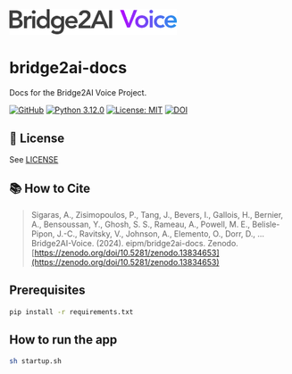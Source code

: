 <img src="images/B2AI%20Logo.png" alt="Bridge2AI Voice Logo" width="300"/>

# bridge2ai-docs

Docs for the Bridge2AI Voice Project.

[![GitHub](https://img.shields.io/badge/github-2.0.2-green?style=flat&logo=github)](https://github.com/eipm/bridge2ai-docs) [![Python 3.12.0](https://img.shields.io/badge/python-3.12.0-blue.svg)](https://www.python.org/downloads/release/python-3120/) [![License: MIT](https://img.shields.io/badge/License-MIT-yellow.svg)](https://opensource.org/licenses/MIT)  [![DOI](https://zenodo.org/badge/860006845.svg)](https://zenodo.org/doi/10.5281/zenodo.13834653)


## 🤝 License
See [LICENSE](./LICENSE)

## 📚 How to Cite
> Sigaras, A., Zisimopoulos, P., Tang, J., Bevers, I., Gallois, H., Bernier, A., Bensoussan, Y., Ghosh, S. S., Rameau, A., Powell, M. E., Belisle-Pipon, J.-C., Ravitsky, V., Johnson, A., Elemento, O., Dorr, D., … Bridge2AI-Voice. (2024). eipm/bridge2ai-docs. Zenodo. [https://zenodo.org/doi/10.5281/zenodo.13834653](https://zenodo.org/doi/10.5281/zenodo.13834653)

## Prerequisites

```bash
pip install -r requirements.txt
```

## How to run the app

```bash
sh startup.sh
```